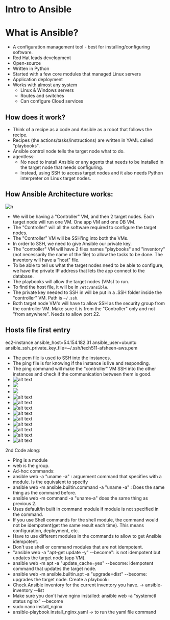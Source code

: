 # Intro to Ansible

# What is Ansible?

* A configuration management tool - best for installing/configuring software.
* Red Hat leads development
* Open-source
* Written in Python
* Started with a few core modules that managed Linux servers
* Application deployment
* Works with almost any system
  * Linux & Windows servers
  * Routes and switches
  * Can configure Cloud services
  
## How does it work?
* Think of a recipe as a code and Ansible as a robot that follows the recipe.
* Recipes (the actions/tasks/instructions) are written in YAML called "playbooks".
* Ansible control node tells the target node what to do.
* agentless:
  * No need to install Ansible or any agents that needs to be installed in the target node that needs configuring.
  * Instead, using SSH to access target nodes and it also needs Python interpreter on Linux target nodes.

## How Ansible Architecture works:
![h](image.png)
* We will be having a "Controller" VM, and then 2 target nodes. Each target node will run one VM. One app VM and one DB VM.
* The "Controller" will all the software required to configure the target nodes.
* The "Controller" VM will be SSH'ing into both the VMs.
* In order to SSH, we need to give Ansible our private key.
* The "controller" VM will have 2 files names "playbooks" and "inventory"(not necessarily the name of the file) to allow the tasks to be done. The inventory will have a "host" file.
* To be able to tell us what the target nodes need to be able to configure, we have the private IP address that lets the app connect to the database.
* The playbooks will allow the target nodes (VMs) to run.
* To find the host file, it will be in `/etc/ansible`.
* The private key needed to SSH in will be put in a .SSH folder inside the "controller" VM. Path is `~/.ssh`.
* Both target node VM's will have to allow SSH as the security group from the controller VM. Make sure it is from the "Controller" only and not "from anywhere". Needs to allow port 22.

## Hosts file first entry

ec2-instance ansible_host=54.154.182.31 ansible_user=ubuntu ansible_ssh_private_key_file=~/.ssh/tech511-afsheen-aws.pem


* The pem file is used to SSH into the instances.
* The ping file is for knowing if the instance is live and responding.
* The ping command will make the "controller" VM SSH into the other instances and check if the communication between them is good. 
* ![alt text](image-1.png)
* ![](image-2.png)
* ![](image-3.png)
* ![alt text](image-4.png)
* ![alt text](image-5.png)
* ![alt text](image-6.png)
* ![alt text](image-7.png)
* ![alt text](image-8.png)
* ![alt text](image-9.png)
* ![alt text](image-10.png)
* ![alt text](image-11.png)
* ![alt text](image-12.png)
  

2nd Code along: 
* Ping is a module
* web is the group.
* Ad-hoc commands: 
* ansible web -a "uname -a" : arguement command that specifies with a module. Is the equivalent to specify  
* ansible web -m ansible.builtin.command -a "uname -a" : Does the same thing as the command before.
* ansible web -m command -a "uname-a" does the same thing as previous 2. 
* Uses default/in built in command module if module is not specified in the command. 
* If you use Shell commands for the shell module, the command would not be idempotent(get the same result each time). This means configuration, deployment, etc.
*  Have to use different modules in the commands to allow to get Ansible idempotent. 
*  Don't use shell or command modules that are not idempotent. 
*  "ansible web -a "apt-get update -y" --become": is not idempotent but updates the target node (app VM).
*  ansible web -m apt -a "update_cache=yes" --become: idempotent command that updates the target node. 
*  ansible web -m ansible.builtin.apt -a "upgrade=dist" --become: upgrades the target node.
Create a playbook:
*  Check Ansible inventory for the current inventory you have. -> ansible-inventory --list
*  Make sure you don't have nginx installed: ansible web -a "systemctl status nginx" --become
* sudo nano install_nginx 
* ansible-playbook install_nginx.yaml -> to run the yaml file command

